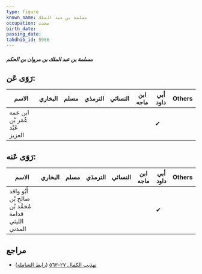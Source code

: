 ```yaml
---
type: figure
known_name: مسلمة بن عبد الملك
occupation: محدث
birth_date:
passing_date:
tahdhib_id: 5956
---
```

##### مسلمة بن عبد الملك بن مروان بن الحكم

## رَوَى عَن:
| الاسم                          | البخاري | مسلم | الترمذي | النسائي | ابن ماجه | أبي داود | Others |
| ------------------------------ | ------- | ---- | ------- | ------- | -------- | -------- | ------ |
| ابن عمه عُمَر بْن عَبْد العزيز |         |      |         |         |          | ✔        |        |
## رَوَى عَنه:
| الاسم                                                | البخاري | مسلم | الترمذي | النسائي | ابن ماجه | أبي داود | Others |
| ---------------------------------------------------- | ------- | ---- | ------- | ------- | -------- | -------- | ------ |
| أَبُو واقد صالح بْن مُحَمَّد بْن قدامة الليثي المدني |         |      |         |         |          | ✔        |        |
## مراجع
- [تهذيب الكمال ٢٧-٥٦٣](obsidian://open?vault=Tahdhib-al-Kamal&file=Figures/٥٩٥٦-مسلمة%20بن%20عبد%20الملك%20بن%20مروان%20بن%20الحكم) ([رابط الشاملة](https://shamela.ws/book/3722/14952))